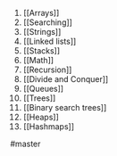 1) [[Arrays]]
2) [[Searching]]
3) [[Strings]]
4) [[Linked lists]]
5) [[Stacks]] 
6) [[Math]] 
7) [[Recursion]] 
8) [[Divide and Conquer]]
9) [[Queues]] 
10) [[Trees]] 
11) [[Binary search trees]] 
12) [[Heaps]] 
13) [[Hashmaps]] 



#master